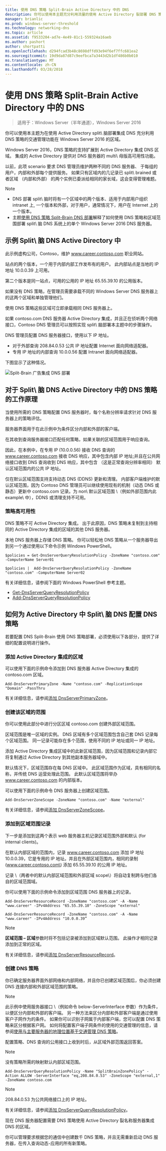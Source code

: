 ```yaml
---
title: 使用 DNS 策略 Split-Brain Active Directory 中的 DNS
description: 你可以使用本主题充分利用流量的使用 Active Directory 裂部署 DNS 策略管理功能集成 DNS 在 Windows Server 2016 的区域。
manager: brianlic
ms.prod: windows-server-threshold
ms.technology: networking-dns
ms.topic: article
ms.assetid: f9533204-ad7e-4e49-81c1-559324a16aeb
ms.author: pashort
author: shortpatti
ms.openlocfilehash: d294fcad3b48c8698dffd93e94f6ef7ffc681ea2
ms.sourcegitcommit: 19d9da87d87c9eefbca7a3443d2b1df486b0b010
ms.translationtype: MT
ms.contentlocale: zh-CN
ms.lasthandoff: 03/28/2018
---
```

# <a name="use-dns-policy-for-split-brain-dns-in-active-directory"></a>使用 DNS 策略 Split-Brain Active Directory 中的 DNS

>适用于：Windows Server（半年通道），Windows Server 2016

你可以使用本主题为在使用 Active Directory split\ 脑部署集成 DNS 充分利用 DNS 策略的交通管理功能在 Windows Server 2016 的区域。

Windows Server 2016，DNS 策略的支持扩展到 Active Directory 集成 DNS 区域。 集成的 Active Directory 提供对 DNS 服务器的 multi\ 母版高可用性功能。 

以前，此项 scenario 要求 DNS 管理员维护两种不同的 DNS 服务器、 于每组的用户，内部和外部每个提供服务。 如果只有区域内的几记录已 split\ brained 或者区域 （内部和外部） 的两个实例已委派给相同的家长域，这会变得管理难题。

>[!NOTE]
> - DNS 部署 split\ 脑时将有一个区域中的两个版本、适用于内部用户组织 intranet 上, 一个版本和外部，对于用户，通常情况下，用户在 Internet 上的一个版本。
> - 主题[使用 DNS 策略 Split-Brain DNS 部署](split-brain-DNS-deployment.md)解释了如何使用 DNS 策略和区域范围部署 split\ 脑 DNS 系统上的单个 Windows Server 2016 DNS 服务器。



##  <a name="example-split-brain-dns-in-active-directory"></a>示例 Split\ 脑 DNS Active Directory 中

此示例虚构公司，Contoso，维护 www.career.contoso.com 职业网站。

站点的两个版本，一个用于内部内部工作发布有的用户。 此内部站点是当地的 IP 地址 10.0.0.39 上可用。 

第二个版本是同一站点，可用的公用的 IP 地址 65.55.39.10 的公用版本。

如果没有 DNS 策略，在管理员需要承载不同的 Windows Server DNS 服务器上的这两个区域和单独管理他们。 

使用 DNS 策略这些区域可立即承载相同 DNS 服务器上。

如果 contoso.com DNS 服务器 Active Directory 集成，并且正在侦听两个网络接口，Contoso DNS 管理员可以按照实现 split\ 脑部署本主题中的步骤操作。

DNS 管理员配置 DNS 服务器接口，使用以下 IP 地址。

- 对于外部查询 208.84.0.53 公共 IP 地址配置 Internet 面向网络适配器。
- 专用 IP 地址的内部查询 10.0.0.56 配置 Intranet 面向网络适配器。

下图显示了这种情况。

![Split-Brain 广告集成 DNS 部署](../../media/DNS-SB-AD/DNS-SB-AD.jpg)

## <a name="how-dns-policy-for-split-brain-dns-in-active-directory-works"></a>对于 Split\ 脑 DNS Active Directory 中的 DNS 策略的工作原理

当使用所需的 DNS 策略配置 DNS 服务器时，每个名称分辨率请求针对 DNS 服务器上的策略评估。

服务器界面用于在此示例中为条件区分内部和外部的客户端。

在其收到查询服务器接口匹配任何策略，如果关联的区域范围用于响应查询。 

因此，在本例中，在专用 IP (10.0.0.56) 接收 DNS 查询的 www.career.contoso.com 接收 DNS 响应，其中包含内部 IP 地址;并且在公共网络接口收到 DNS 查询收到 DNS 响应，其中包含 （这是正常查询分辨率相同） 默认区域范围内的公共 IP 地址。  

仅在默认区域范围支持支持动态 DNS \(DDNS\) 更新和清理。 内部客户端维护的默认区域范围，因为 Contoso DNS 管理员可以继续使用现有的机制（动态 DNS 或静态）更新中 contoso.com 记录。为 non\ 默认区域范围 \（例如外部范围内此 example\ 中），DDNS 或清理支持不可用。

### <a name="high-availability-of-policies"></a>策略高可用性

DNS 策略不可 Active Directory 集成。 出于此原因，DNS 策略未复制到主持相同的 Active Directory 集成的区域的其他 DNS 服务器。 

本地 DNS 服务器上存储 DNS 策略。 你可以轻松地 DNS 策略从一个服务器导出到另一个通过使用以下命令示例 Windows PowerShell。

    $policies = Get-DnsServerQueryResolutionPolicy -ZoneName "contoso.com" -ComputerName Server01
    
    $policies |  Add-DnsServerQueryResolutionPolicy -ZoneName "contoso.com" -ComputerName Server02

有关详细信息，请参阅下面的 Windows PowerShell 参考主题。

- [Get-DnsServerQueryResolutionPolicy](https://technet.microsoft.com/itpro/powershell/windows/dns-server/get-dnsserverqueryresolutionpolicy)
- [Add-DnsServerQueryResolutionPolicy](https://technet.microsoft.com/itpro/powershell/windows/dns-server/add-dnsserverqueryresolutionpolicy)


## <a name="how-to-configure-dns-policy-for-split-brain-dns-in-active-directory"></a>如何为 Active Directory 中 Split\ 脑 DNS 配置 DNS 策略

若要配置 DNS Split-Brain 使用 DNS 策略部署，必须使用以下各部分，提供了详细的配置说明进行操作。

### <a name="add-the-active-directory-integrated-zone"></a>添加 Active Directory 集成的区域

可以使用下面的示例命令添加到 DNS 服务器 Active Directory 集成的 contoso.com 区域。

    Add-DnsServerPrimaryZone -Name "contoso.com" -ReplicationScope "Domain" -PassThru

有关详细信息，请参阅[添加 DnsServerPrimaryZone](https://technet.microsoft.com/library/jj649876.aspx)。

### <a name="create-the-scopes-of-the-zone"></a>创建该区域的范围

你可以使用此部分中进行分区区域 contoso.com 创建外部区域范围。

区域范围是唯一区域的实例。 DNS 区域有多个区域范围包含自己套 DNS 记录每个区域范围。 同一记录可能存在多个范围，使用不同的 IP 地址或同一 IP 地址。 

添加 Active Directory 集成区域中的此新区域范围，因为区域范围和记录内部它将复制通过 Active Directory 到其他副本服务器域中。

默认情况下，区域范围存在每 DNS 区域中。 此区域范围作为区域，具有相同的名称，并传统 DNS 运营处理此范围。 此默认区域范围将举办 www.career.contoso.com 的内部版本。

可以使用下面的示例命令 DNS 服务器上创建区域范围。

    Add-DnsServerZoneScope -ZoneName "contoso.com" -Name "external"

有关详细信息，请参阅[添加 DnsServerZoneScope](https://technet.microsoft.com/library/mt126267.aspx)。

### <a name="add-records-to-the-zone-scopes"></a>添加到区域范围记录

下一步是添加到这两个表示 web 服务器主机记录区域范围外部和默认 \(for internal clients\)。 

在默认内部区域的范围内，记录 www.career.contoso.com 添加 IP 地址 10.0.0.39，它是专用的 IP 地址。并且在外部区域范围内，相同的录制 \(www.career.contoso.com\) 添加 65.55.39.10 的公用 IP 地址。 

记录 \（两者中的默认内部区域范围和外部区域 scope\）将自动复制跨与他们各自的区域范围域。

你可以使用下面的示例命令添加到区域范围 DNS 服务器上的记录。

    Add-DnsServerResourceRecord -ZoneName "contoso.com" -A -Name "www.career" -IPv4Address "65.55.39.10" -ZoneScope "external"
    
    Add-DnsServerResourceRecord -ZoneName "contoso.com" -A -Name "www.career" -IPv4Address "10.0.0.39”

>[!NOTE]
>**区域范围 – 区域**参数时将不包括记录被添加到区域默认范围。 此操作才相同记录添加到正常的区域。

有关详细信息，请参阅[添加 DnsServerResourceRecord](https://technet.microsoft.com/library/jj649925.aspx)。

### <a name="create-the-dns-policies"></a>创建 DNS 策略

你已确定服务器界面外部网络和内部网络，并且你已创建区域范围后，你必须创建 DNS 连接内部和外部区域范围的策略。

>[!NOTE]
>此示例中使用服务器接口 \（例如命令 below\-ServerInterface 参数）作为条件，以便区分内部和外部的客户端。 另一种方法来区分内部和外部客户端是通过使用客户子网作为的条件。 如果你可以识别子网属于内部客户端，您可以配置 DNS 策略来区分根据客户网。 如何将配置客户端子网条件的使用的交通管理的信息，请参阅[使用与主要服务器的地理位置基于交通管理 DNS 策略](primary-geo-location.md)。

配置策略、DNS 查询的公用接口上收到时后，从区域外部范围返回答案。 

>[!NOTE]
>没有策略所需的映射默认内部区域范围。 

    Add-DnsServerQueryResolutionPolicy -Name "SplitBrainZonePolicy" -Action ALLOW -ServerInterface "eq,208.84.0.53" -ZoneScope "external,1" -ZoneName contoso.com

>[!NOTE]
>208.84.0.53 为公共网络接口上的 IP 地址。

有关详细信息，请参阅[添加 DnsServerQueryResolutionPolicy](https://technet.microsoft.com/library/mt126273.aspx)。

现在 DNS 服务器配置需要 DNS 策略使用 Active Directory 裂名称服务器集成 DNS 的区域。

你可以管理要求根据您的通信中创建数千 DNS 策略，并且无需重新启动 DNS 服务器，在传入查询动态-应用的所有新策略。 
